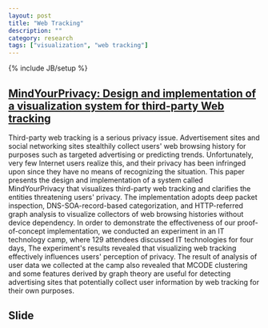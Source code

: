 ```yaml
---
layout: post
title: "Web Tracking"
description: ""
category: research
tags: ["visualization", "web tracking"]
---
```

{% include JB/setup %}

## [MindYourPrivacy: Design and implementation of a visualization system for third-party Web tracking](https://github.com/ytakano/ytakanospapers/tree/master/pst_2014)

Third-party web tracking is a serious privacy issue.
Advertisement sites and social networking sites stealthily collect users' web browsing history for purposes such as targeted advertising or predicting trends.
Unfortunately, very few Internet users realize this, and their privacy has been infringed upon since they have no means of recognizing the situation.
This paper presents the design and implementation of a system called MindYourPrivacy that visualizes third-party web tracking and clarifies the entities threatening users' privacy.
The implementation adopts deep packet inspection, DNS-SOA-record-based categorization, and HTTP-referred graph analysis to visualize collectors of web browsing histories without device dependency.
In order to demonstrate the effectiveness of our proof-of-concept implementation, we conducted an experiment in an IT technology camp, where 129 attendees discussed IT technologies for four days,
The experiment's results revealed that visualizing web tracking effectively influences users' perception of privacy.
The result of analysis of user data we collected at the camp also revealed that MCODE clustering and some features derived by graph theory are useful for detecting advertising sites that potentially collect user information by web tracking for their own purposes.

## Slide
